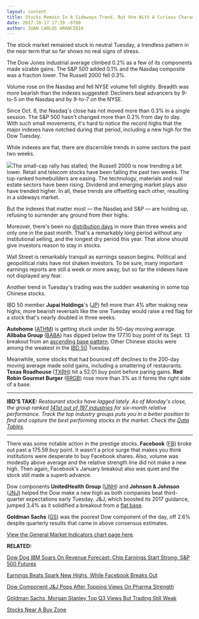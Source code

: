 ```yaml
---
layout: content
title: Stocks Remain In A Sideways Trend, But One With A Curious Characteristic
date: 2017-10-17 17:39 -0700
author: JUAN CARLOS ARANCIBIA
---
```






The stock market remained stuck in neutral Tuesday, a trendless pattern in the near term that so far shows no real signs of stress.




The Dow Jones industrial average climbed 0.2% as a few of its components made sizable gains. The S&P 500 added 0.1% and the Nasdaq composite was a fraction lower. The Russell 2000 fell 0.3%.


Volume rose on the Nasdaq and fell NYSE volume fell slightly. Breadth was more bearish than the indexes suggested: Decliners beat advancers by 9-to-5 on the Nasdaq and by 9-to-7 on the NYSE.


Since Oct. 6, the Nasdaq's close has not moved more than 0.3% in a single session. The S&P 500 hasn't changed more than 0.2% from day to day. With such small movements, it's hard to notice the record highs that the major indexes have notched during that period, including a new high for the Dow Tuesday.


While indexes are flat, there are discernible trends in some sectors the past two weeks.


![](https://www.investors.com/wp-content/uploads/2017/10/MP101717-191x300.png)The small-cap rally has stalled; the Russell 2000 is now trending a bit lower. Retail and telecom stocks have been falling the past two weeks. The top-ranked homebuilders are easing. The technology, materials and real estate sectors have been rising. Dividend and emerging market plays also have trended higher. In all, these trends are offsetting each other, resulting in a sideways market.


But the indexes that matter most — the Nasdaq and S&P — are holding up, refusing to surrender any ground from their highs.


Moreover, there's been no [distribution days](https://www.investors.com/ibd-university/market-timing/market-tops/) in more than three weeks and only one in the past month. That's a remarkably long period without any institutional selling, and the longest dry period this year. That alone should give investors reason to stay in stocks.


Wall Street is remarkably tranquil as earnings season begins. Political and geopolitical risks have not shaken investors. To be sure, many important earnings reports are still a week or more away, but so far the indexes have not displayed any fear.


Another trend in Tuesday's trading was the sudden weakening in some top Chinese stocks.


IBD 50 member **Jupai Holdings**'s ([JP](https://research.investors.com/quote.aspx?symbol=JP)) fell more than 4% after making new highs; more bearish reversals like the one Tuesday would raise a red flag for a stock that's nearly doubled in three weeks.


**Autohome** ([ATHM](https://research.investors.com/quote.aspx?symbol=ATHM)) is getting stuck under its 50-day moving average. **Alibaba Group** ([BABA](https://research.investors.com/quote.aspx?symbol=BABA)) has dipped below the 177.10 buy point of its Sept. 13 breakout from an [ascending base pattern](https://www.investors.com/how-to-invest/investors-corner/chart-reading-202-how-3-retreats-may-yield-an-ascending-base/). Other Chinese stocks were among the weakest in the [IBD 50](http://research.investors.com/stock-lists/http://research.investors.com/stock-lists/ibd-50/ibd-50/) Tuesday.


Meanwhile, some stocks that had bounced off declines to the 200-day moving average made solid gains, including a smattering of restaurants. **Texas Roadhouse** ([TXRH](https://research.investors.com/quote.aspx?symbol=TXRH)) hit a 52.01 buy point before paring gains. **Red Robin Gourmet Burger** ([RRGB](https://research.investors.com/quote.aspx?symbol=RRGB)) rose more than 3% as it forms the right side of a base.




---


**IBD'S TAKE:** *Restaurant stocks have lagged lately. As of Monday's close, the group ranked [141st out of 197 industries](https://www.investors.com/data-tables/industry-sub-group-rankings-oct-16-2017/) for six-month relative performance. Track the top industry groups puts you in a better position to find and capture the best performing stocks in the market. Check the [Data Tables](https://www.investors.com/ibd-data-tables/).*




---


There was some notable action in the prestige stocks. **Facebook** ([FB](https://research.investors.com/quote.aspx?symbol=FB)) broke out past a 175.59 buy point. It wasn't a price surge that makes you think institutions were desperate to buy Facebook shares. Also, volume was modestly above average and the relative strength line did not make a new high. Then again, Facebook's January breakout also was quiet and the stock still made a superb advance.


Dow components **UnitedHealth Group** ([UNH](https://research.investors.com/quote.aspx?symbol=UNH)) and **Johnson & Johnson** ([JNJ](https://research.investors.com/quote.aspx?symbol=JNJ)) helped the Dow make a new high as both companies beat third-quarter expectations early Tuesday. J&J, which boosted its 2017 guidance, jumped 3.4% as it solidified a breakout from a [flat base](https://www.investors.com/ibd-university/how-to-buy/common-patterns-3/).


**Goldman Sachs** ([GS](https://research.investors.com/quote.aspx?symbol=GS)) was the poorest Dow component of the day, off 2.6% despite quarterly results that came in above consensus estimates.


[View the General Market Indicators chart page here](https://www.investors.com/wp-content/uploads/2017/10/IBD1710153708GMI.pdf).


**RELATED:**


[Dow Dog IBM Soars On Revenue Forecast; Chip Earnings Start Strong: S&P 500 Futures](https://www.investors.com/market-trend/stock-market-today/its-dow-dogs-night-for-this-tech-giant-chip-earnings-start-strong-sp-500-futures/)


[Earnings Beats Spark New Highs, While Facebook Breaks Out](https://www.investors.com/stock-lists/new-highs/earnings-beats-spark-new-highs-while-facebook-breaks-out/)


[Dow Component J&J Pops After Topping Views On Pharma Strength](https://www.investors.com/news/technology/dow-stock-jj-pops-after-topping-sales-profit-expectations/)


[Goldman Sachs, Morgan Stanley Top Q3 Views But Trading Still Weak](https://www.investors.com/news/goldman-sachs-morgan-stanley-top-q3-views-but-trading-still-weak/)


[Stocks Near A Buy Zone](https://www.investors.com/category/stock-lists/stocks-near-a-buy-zone/)




